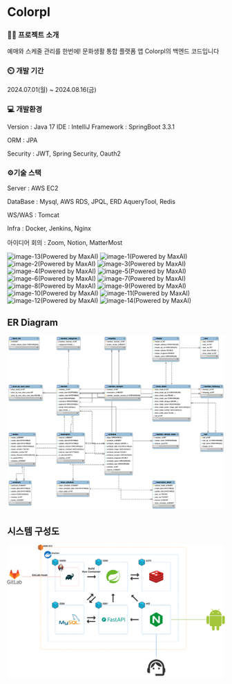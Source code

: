 # Colorpl

### 👨‍🏫 프로젝트 소개

예매와 스케줄 관리를 한번에! 문화생활 통합 플랫폼 앱 Colorpl의 백엔드 코드입니다


### ⏲️ 개발 기간

2024.07.01(월) ~ 2024.08.16(금)


### 💻 개발환경

Version : Java 17 IDE : IntelliJ Framework : SpringBoot 3.3.1

ORM : JPA

Security : JWT, Spring Security, Oauth2


### ⚙️기술 스택
Server : AWS EC2

DataBase : Mysql, AWS RDS, JPQL, ERD AqueryTool, Redis

WS/WAS : Tomcat

Infra : Docker, Jenkins, Nginx

아이디어 회의 : Zoom, Notion, MatterMost

![image-13(Powered by MaxAI)](https://github.com/user-attachments/assets/47c326f4-ad64-4ab7-baa9-e7ddad9fdbf0)
![image-1(Powered by MaxAI)](https://github.com/user-attachments/assets/8904503a-3873-4211-b4d8-72c824ea8a9a)
![image-2(Powered by MaxAI)](https://github.com/user-attachments/assets/a2e96ff2-7557-465b-8142-09d0022fc58d)
![image-3(Powered by MaxAI)](https://github.com/user-attachments/assets/3f19d1bd-c28e-4cb5-836a-4d5ad0617efc)
![image-4(Powered by MaxAI)](https://github.com/user-attachments/assets/f9e58ff3-47be-45bf-85fa-7c3425a5f391)
![image-5(Powered by MaxAI)](https://github.com/user-attachments/assets/bb94ea5f-b72a-4b5d-b033-6adc2999b137)
![image-6(Powered by MaxAI)](https://github.com/user-attachments/assets/df224e1c-139b-4f12-a876-7523fcc4613b)
![image-7(Powered by MaxAI)](https://github.com/user-attachments/assets/c953f466-497d-478c-a45c-503ccaf4128e)
![image-8(Powered by MaxAI)](https://github.com/user-attachments/assets/cf55dabc-e533-4fd4-9f91-e06289ed752f)
![image-9(Powered by MaxAI)](https://github.com/user-attachments/assets/1a974272-944d-406c-8956-aa8cd52f95aa)
![image-10(Powered by MaxAI)](https://github.com/user-attachments/assets/3d0e1644-4b25-47d7-95cf-d879fabbffab)
![image-11(Powered by MaxAI)](https://github.com/user-attachments/assets/7171ca7d-7141-4973-bc95-e5d136dd3c53)
![image-12(Powered by MaxAI)](https://github.com/user-attachments/assets/0e20964f-2c22-472b-b733-56ca539c9a57)
![image-14(Powered by MaxAI)](https://github.com/user-attachments/assets/3c8e6eff-e921-4f74-a937-fd7400c3f131)

## ER Diagram
![ER Diagram](images/erd.png)
## 시스템 구성도
![system](images/system.png)

